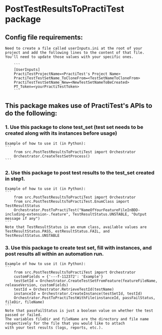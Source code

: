 # PostTestResultsToPractiTest package

## Config file requirements: 
    Need to create a file called userInputs.ini at the root of your project and add the following lines to the content of that file.  You'll need to update those values with your specific ones. 
    
        ```
        [UserInputs]
        PractiTestProjectName=<PractiTest's Project Name>
        PractiTestTestSetName_ToCloneFrom=<TestSetNameToCloneFrom>
        PractiTestTestSetName_New=<NewTestSetNameToBeCreated>
        PT_Token=<yourPractiTestToken>
        ```


## This package makes use of PractiTest's APIs to do the following:

### 1. Use this package to clone test_set (test set needs to be created along with its instances before usage)

    Example of how to use it (in Python):
    ```
        from src.PostTestResultsToPractiTest import Orchestrator
        Orchestrator.CreateTestSetProcess()
    ```

### 2. Use this package to post test results to the test_set created in step1.

    Example of how to use it (in Python):
    ```
        from src.PostTestResultsToPractiTest import Orchestrator
        from src.PostTestResultsToPractiTest.EnumClass import TestResultStatus
        Orchestrator.PostToPractiTest("NameOfYourFeatureFileInBDD-including-extension-.feature", TestResultStatus.UNSTABLE, "Output message if any")
    ```
    Note that TestResultStatus is an enum class, available values are TestResultStatus.PASS, estResultStatus.FAIL, and TestResultStatus.UNSTABLE

### 3. Use this package to create test set, fill with instances, and post results all within an automation run.

    Example of how to use it (in Python):
    ```
        from src.PostTestResultsToPractiTest import Orchestrator
        customFields = {'---f-112372': 'Example'}
        testSetId = Orchestrator.CreateTestSetFromFeature(featureFileName, releaseVersion, customFields)
        testId = Orchestrator.RetrieveTestId(testName)
        instanceId = Orchestrator.CreateInstance(testSetId, testId)
        Orchestrator.PostToPractiTestWithFile(instanceId, passFailStatus, fileDir, fileName)
    ```
    Note that passFailStatus is just a boolean value on whether the test passed or failed.
    The variables fileDir and fileName are the directory and file name respectively for the file that you would like to attach
    with your test results (logs, reports, etc.).